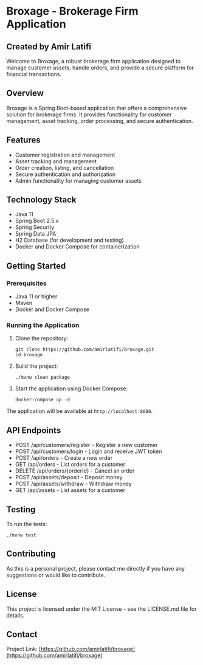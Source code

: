 # Broxage - Brokerage Firm Application

## Created by Amir Latifi

Welcome to Broxage, a robust brokerage firm application designed to manage customer assets, handle orders, and provide a secure platform for financial transactions.

## Overview

Broxage is a Spring Boot-based application that offers a comprehensive solution for brokerage firms. It provides functionality for customer management, asset tracking, order processing, and secure authentication.

## Features

- Customer registration and management
- Asset tracking and management
- Order creation, listing, and cancellation
- Secure authentication and authorization
- Admin functionality for managing customer assets

## Technology Stack

- Java 11
- Spring Boot 2.5.x
- Spring Security
- Spring Data JPA
- H2 Database (for development and testing)
- Docker and Docker Compose for containerization

## Getting Started

### Prerequisites

- Java 11 or higher
- Maven
- Docker and Docker Compose

### Running the Application

1. Clone the repository:
   ```
   git clone https://github.com/amirlatifi/broxage.git
   cd broxage
   ```

2. Build the project:
   ```
   ./mvnw clean package
   ```

3. Start the application using Docker Compose:
   ```
   docker-compose up -d
   ```

The application will be available at `http://localhost:8080`.

## API Endpoints

- POST /api/customers/register - Register a new customer
- POST /api/customers/login - Login and receive JWT token
- POST /api/orders - Create a new order
- GET /api/orders - List orders for a customer
- DELETE /api/orders/{orderId} - Cancel an order
- POST /api/assets/deposit - Deposit money
- POST /api/assets/withdraw - Withdraw money
- GET /api/assets - List assets for a customer

## Testing

To run the tests:

```
./mvnw test
```

## Contributing

As this is a personal project, please contact me directly if you have any suggestions or would like to contribute.

## License

This project is licensed under the MIT License - see the LICENSE.md file for details.

## Contact

Project Link: [https://github.com/amirlatifi/broxage](https://github.com/amirlatifi/broxage)